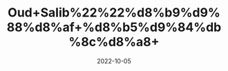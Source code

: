 ---
title: 'Oud+Salib%22%22%d8%b9%d9%88%d8%af+%d8%b5%d9%84%db%8c%d8%a8+'
date: '2022-10-05' 
metatag: '' 
inventory: '0' 
draft: false 
# meta description 
shortDescripton: 'It+is+known+as+a+natural+tonic+and+a+remedy+to+cure+epilepsy.+Moreover%2c+it+is+also+known+to+have+antimicrobial+and+aphrodisiac+properties.'
description: 'Seed'
longdescription: ''
featured: True
# product Price
price: '50.0'
# Product Short Description
shortDescription: 'It+is+known+as+a+natural+tonic+and+a+remedy+to+cure+epilepsy.+Moreover%2c+it+is+also+known+to+have+antimicrobial+and+aphrodisiac+properties.'
productID: '9AA3CFF0-1E23-ED11-9968-005056B3A416'
type: 'products'
category: 'Seed' 
thumnailproduct: 'https://eraconnect.blob.core.windows.net/product-images/aminsaddiquidawakhana/9AA3CFF0-1E23-ED11-9968-005056B3A416.webp' 
images:
  - image: 'https://eraconnect.blob.core.windows.net/product-images/aminsaddiquidawakhana/9AA3CFF0-1E23-ED11-9968-005056B3A416.webp'  
Variants:
---